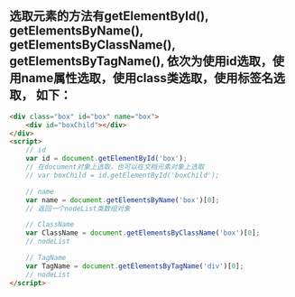 ## 选取元素的方法有getElementById(), getElementsByName(), getElementsByClassName(), getElementsByTagName(), 依次为使用id选取，使用name属性选取，使用class类选取，使用标签名选取， 如下：
```html
<div class="box" id="box" name="box">
	<div id="boxChild"></div>
</div>
<script>
	// id
	var id = document.getElementById('box');
	// 在document对象上选取，也可以在文档元素对象上选取
	// var boxChild = id.getElementById('boxChild');

	// name
	var name = document.getElementsByName('box')[0];
	// 返回一个nodeList类数组对象

	// ClassName
	var ClassName = document.getElementsByClassName('box')[0];
	// nodeList

	// TagName
	var TagName = document.getElementsByTagName('div')[0];
	// nodeList
</script>
```
